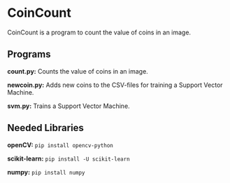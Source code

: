 # CoinCount

CoinCount is a program to count the value of coins in an image.

## Programs

**count.py:** 
Counts the value of coins in an image.

**newcoin.py:** 
Adds new coins to the CSV-files for training a Support Vector Machine.

**svm.py:** 
Trains a Support Vector Machine.

## Needed Libraries

**openCV:** 
`pip install opencv-python`

**scikit-learn:** 
`pip install -U scikit-learn`

**numpy:**
`pip install numpy`